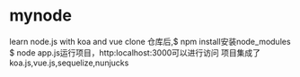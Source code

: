 # mynode
learn node.js with koa and vue
clone 仓库后,$ npm install安装node_modules
$ node app.js运行项目，http:localhost:3000可以进行访问
项目集成了koa.js,vue.js,sequelize,nunjucks
